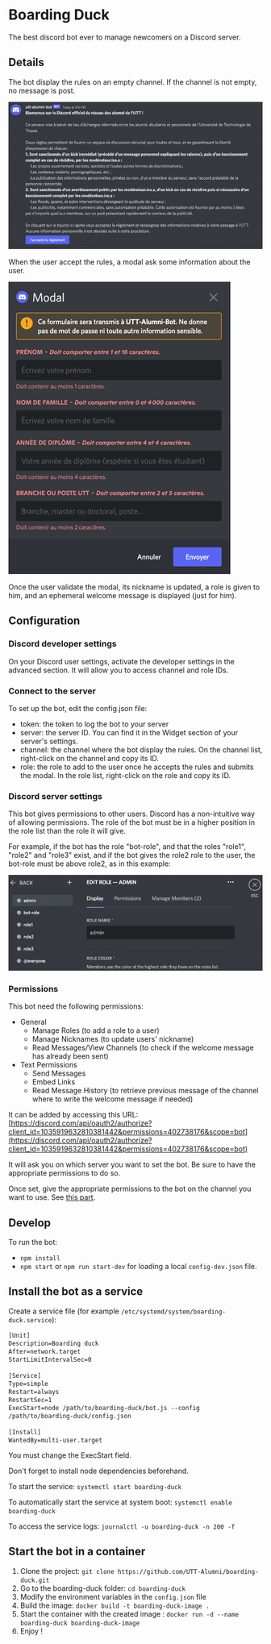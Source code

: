 # Boarding Duck
The best discord bot ever to manage newcomers on a Discord server.

## Details
The bot display the rules on an empty channel. If the channel is not empty,
no message is post.

![Rules example](assets/rules-example.png)

When the user accept the rules, a modal ask some information about the user.

![Modal example](assets/modal-example.png)

Once the user validate the modal, its nickname is updated, a role is
given to him, and an ephemeral welcome message is displayed (just for him).

## Configuration
### Discord developer settings
On your Discord user settings, activate the developer settings in the advanced section. It will
allow you to access channel and role IDs.

### Connect to the server
To set up the bot, edit the config.json file:
- token: the token to log the bot to your server
- server: the server ID. You can find it in the Widget section of your server's settings.
- channel: the channel where the bot display the rules. On the channel list, right-click on the channel and copy its ID.
- role: the role to add to the user once he accepts the rules and submits the modal. In the role list, right-click on the role and copy its ID.

### Discord server settings
This bot gives permissions to other users. Discord has a non-intuitive way of allowing permissions. The role
of the bot must be in a higher position in the role list than the role it will give.

For example, if the bot has the role "bot-role", and that the roles "role1", "role2" and "role3"
exist, and if the bot gives the role2 role to the user, the bot-role must be above role2, as in this example:

![Role list](assets/role-list.png)

### Permissions
This bot need the following permissions:
- General
  - Manage Roles (to add a role to a user)
  - Manage Nicknames (to update users' nickname)
  - Read Messages/View Channels (to check if the welcome message has already been sent)
- Text Permissions
  - Send Messages
  - Embed Links
  - Read Message History (to retrieve previous message of the channel where to write the welcome message if needed)

It can be added by accessing this URL:
[https://discord.com/api/oauth2/authorize?client_id=1035919632810381442&permissions=402738176&scope=bot](https://discord.com/api/oauth2/authorize?client_id=1035919632810381442&permissions=402738176&scope=bot)

It will ask you on which server you want to set the bot. Be sure to have the appropriate permissions to do so.

Once set, give the appropriate permissions to the bot on the channel you want to use. See [this part](#discord-server-settings).

## Develop
To run the bot:
- `npm install`
- `npm start` or `npm run start-dev` for loading a local `config-dev.json` file.

## Install the bot as a service
Create a service file (for example `/etc/systemd/system/boarding-duck.service`):

```
[Unit]
Description=Boarding duck
After=network.target
StartLimitIntervalSec=0

[Service]
Type=simple
Restart=always
RestartSec=1
ExecStart=node /path/to/boarding-duck/bot.js --config /path/to/boarding-duck/config.json

[Install]
WantedBy=multi-user.target
```

You must change the ExecStart field.

Don't forget to install node dependencies beforehand.

To start the service:
`systemctl start boarding-duck`

To automatically start the service at system boot:
`systemctl enable boarding-duck`

To access the service logs:
`journalctl -u boarding-duck -n 200 -f`


## Start the bot in a container

1. Clone the project: `git clone https://github.com/UTT-Alumni/boarding-duck.git`
2. Go to the boarding-duck folder: `cd boarding-duck`
3. Modify the environment variables in the `config.json` file
4. Build the image: `docker build -t boarding-duck-image .`
5. Start the container with the created image : `docker run -d --name boarding-duck boarding-duck-image`
6. Enjoy !
